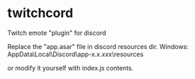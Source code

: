# twitchcord
Twitch emote "plugin" for discord

Replace the "app.asar" file in discord resources dir.
Windows: AppData\Local\Discord\app-x.x.xxx\resources

or modify it yourself with index.js contents.